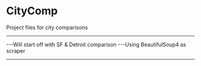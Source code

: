 # CityComp
Project files for city comparisons
***
---Will start off with SF & Detroit comparison
---Using BeautifulSoup4 as scraper
***
